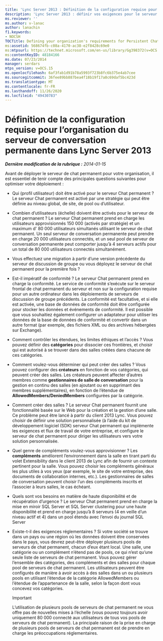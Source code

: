 ```yaml
---
title: 'Lync Server 2013 : Définition de la configuration requise pour le serveur de conversation permanente'
description: 'Lync Server 2013 : définir vos exigences pour le serveur de chat permanent.'
ms.reviewer: ''
ms.author: v-lanac
author: lanachin
f1.keywords:
- NOCSH
TOCTitle: Defining your organization's requirements for Persistent Chat Server
ms:assetid: 568674fb-c08a-4170-ac38-e2f8428c69e0
ms:mtpsurl: https://technet.microsoft.com/en-us/library/Gg398372(v=OCS.15)
ms:contentKeyID: 48184166
ms.date: 07/23/2014
manager: serdars
mtps_version: v=OCS.15
ms.openlocfilehash: 6af3fab1d91b78a5993f723b8fc6b375e4ab7cee
ms.sourcegitcommit: 36fee89bb887bea4f18b19f17a8c69daf5bc423d
ms.translationtype: MT
ms.contentlocale: fr-FR
ms.lasthandoff: 11/26/2020
ms.locfileid: "49430783"
---
```

# <a name="defining-your-organizations-requirements-for-persistent-chat-server-in-lync-server-2013"></a>Définition de la configuration requise pour l’organisation du serveur de conversation permanente dans Lync Server 2013

<div data-xmlns="http://www.w3.org/1999/xhtml">

<div class="topic" data-xmlns="http://www.w3.org/1999/xhtml" data-msxsl="urn:schemas-microsoft-com:xslt" data-cs="https://msdn.microsoft.com/">

<div data-asp="https://msdn2.microsoft.com/asp">



</div>

<div id="mainSection">

<div id="mainBody">

<span> </span>

_**Dernière modification de la rubrique :** 2014-01-15_

Avant de déployer le serveur de chat permanent pour votre organisation, il est essentiel de tenir compte des principales questions suivantes pour optimiser votre déploiement :

  - Qui (profil utilisateur) doit être activé pour le serveur Chat permanent ? Le serveur Chat permanent est activé par une stratégie qui peut être définie au niveau global, de site, de pool ou d’utilisateur.

  - Combien d’utilisateurs (échelle) doivent être activés pour le serveur de chat permanent ? Le serveur Chat permanent prend en charge les utilisateurs approvisionnés 150 000 (activés par stratégie) et un maximum d' 80 000 utilisateurs simultanés utilisant le serveur de chat permanent. Un seul serveur de conversation permanente peut prendre en charge 20 000 utilisateurs connectés, et un seul pool de serveur de conversation permanente peut comporter jusqu’à 4 serveurs actifs pour un total de 80 000 utilisateurs connectés simultanément.

  - Vous effectuez une migration à partir d’une version précédente du serveur de discussion de groupe ou vous déployez le serveur de chat permanent pour la première fois ?

  - Est-il impératif de conformité ? Le serveur Chat permanent prend en charge la conformité. Le service de conformité s’exécute sur le serveur frontal de chat permanent du serveur et non sur la configuration requise pour un autre ordinateur dans les déploiements de serveurs de discussion de groupe précédents. La conformité est facultative, et si elle est activée, une base de données de conformité doit être configurée pour stocker les données et événements de conformité. Il est possible que vous souhaitiez également configurer un adaptateur pour utiliser les données de la base de données de conformité et convertir dans un autre format (par exemple, des fichiers XML ou des archives hébergées sur Exchange).

  - Comment contrôler les étendues, les limites éthiques et l’accès ? Vous pouvez définir des **catégories** pour dissocier ces frontières, et choisir qui est autorisé à se trouver dans des salles créées dans chacune de ces catégories.

  - Comment voulez-vous déterminer qui peut créer des salles ? Vous pouvez configurer des **créateurs** en fonction de vos catégories, qui peuvent créer des salles. Les créateurs peuvent affecter d’autres membres comme **gestionnaires de salle de conversation** pour la gestion en continu des salles (en ajoutant ou en supprimant des membres supplémentaires), en fonction de l’étendue de **AllowedMembers/DeniedMembers** configurées par la catégorie.

  - Comment créer des salles ? Le serveur Chat permanent fournit une fonctionnalité basée sur le Web pour la création et la gestion d’une salle. Ce problème peut être lancé à partir du client 2013 Lync. Vous pouvez choisir de définir une solution personnalisée (à l’aide du kit de développement logiciel (SDK) serveur Chat permanent qui implémente les exigences et flux de travail de votre entreprise, et configure le serveur de chat permanent pour diriger les utilisateurs vers votre solution personnalisée.

  - Quel genre de compléments voulez-vous approvisionner ? Les **compléments** améliorent l’environnement dans la salle en tirant parti du volet Extensibility dans le client 2013 de Lync afin de fournir un contexte pertinent pour la salle. Vous pouvez choisir les compléments généraux les plus utiles à vos yeux (par exemple, le site de votre entreprise, des documents de collaboration internes, etc.). Les gestionnaires de salles de conversation peuvent choisir l’un des compléments inscrits et l’associer à leurs salles, le cas échéant.

  - Quels sont vos besoins en matière de haute disponibilité et de récupération d’urgence ? Le serveur Chat permanent prend en charge la mise en miroir SQL Server et SQL Server clustering pour une haute disponibilité et prend en charge jusqu’à 8 serveurs (4 en veille d’un niveau actif et 4) dans un pool étendu avec l’envoi du journal SQL Server

  - Existe-t-il des exigences réglementaires ? Si votre société se trouve dans un pays ou une région où les données doivent être conservées dans le pays, vous devrez peut-être déployer plusieurs pools de serveurs de chat permanent, chacun d’eux étant local. Une salle, une catégorie ou un complément n’étend pas de pools, ce qui n’est qu’une seule liste de serveurs de chat permanent. Vous pouvez gérer l’ensemble des catégories, des compléments et des salles pour chaque pool de serveurs de chat permanent. Les utilisateurs peuvent être configurés de manière à avoir accès à des salles dans un ou plusieurs pools en utilisant l’étendue de la catégorie AllowedMembers ou l’étendue de l’appartenance de la salle, selon la façon dont vous concevez vos catégories.
    
    <div>
    

    > [!IMPORTANT]  
    > L’utilisation de plusieurs pools de serveurs de chat permanent ne vous offre pas de nouvelles mises à l’échelle (vous pouvez toujours avoir uniquement 80 000 connecté aux utilisateurs de tous vos pools de serveurs de chat permanent). La principale raison de la prise en charge de plusieurs pools de serveurs de chat permanent est de prendre en charge les préoccupations réglementaires.

    
    </div>

</div>

<span> </span>

</div>

</div>

</div>


